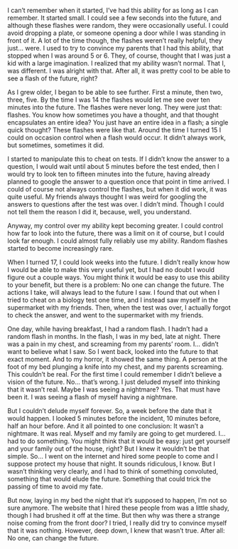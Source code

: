 I can’t remember when it started, I’ve had this ability for as long as I can remember. It started small. I could see a few seconds into the future, and although these flashes were random, they were occasionally useful. I could avoid dropping a plate, or someone opening a door while I was standing in front of it. A lot of the time though, the flashes weren’t really helpful, they just… were. I used to try to convince my parents that I had this ability, that stopped when I was around 5 or 6. They, of course, thought that I was just a kid with a large imagination. I realized that my ability wasn’t normal. That I, was different. I was alright with that. After all, it was pretty cool to be able to see a flash of the future, right? 

As I grew older, I began to be able to see further. First a minute, then two, three, five. By the time I was 14 the flashes would let me see over ten minutes into the future. The flashes were never long. They were just that: flashes. You know how sometimes you have a thought, and that thought encapsulates an entire idea? You just have an entire idea in a flash; a single quick thought? These flashes were like that. Around the time I turned 15 I could on occasion control when a flash would occur. It didn’t always work, but sometimes, sometimes it did. 

I started to manipulate this to cheat on tests. If I didn’t know the answer to a question, I would wait until about 5 minutes before the test ended, then I would try to look ten to fifteen minutes into the future, having already planned to google the answer to a question once that point in time arrived. I could of course not always control the flashes, but when it did work, it was quite useful. My friends always thought I was weird for googling the answers to questions after the test was over. I didn’t mind. Though I could not tell them the reason I did it, because, well, you understand.

Anyway, my control over my ability kept becoming greater. I could control how far to look into the future, there was a limit on it of course, but I could look far enough. I could almost fully reliably use my ability. Random flashes started to become increasingly rare. 

When I turned 17, I could look weeks into the future. I didn’t really know how I would be able to make this very useful yet, but I had no doubt I would figure out a couple ways. You might think it would be easy to use this ability to your benefit, but there is a problem: No one can change the future. The actions I take, will always lead to the future I saw. I found that out when I tried to cheat on a biology test one time, and I instead saw myself in the supermarket with my friends. Then, when the test was over, I actually forgot to check the answer, and went to the supermarket with my friends.

One day, while having breakfast, I had a random flash. I hadn’t had a random flash in months. In the flash, I was in my bed, late at night. There was a pain in my chest, and screaming from my parents’ room. I… didn’t want to believe what I saw. So I went back, looked into the future to that exact moment. And to my horror, it showed the same thing. A person at the foot of my bed plunging a knife into my chest, and my parents screaming. This couldn’t be real. For the first time I could remember I didn’t believe a vision of the future. No… that’s wrong. I just deluded myself into thinking that it wasn’t real. Maybe I was seeing a nightmare? Yes. That must have been it. I was seeing a flash of myself having a nightmare.

But I couldn’t delude myself forever. So, a week before the date that it would happen. I looked 5 minutes before the incident, 10 minutes before, half an hour before. And it all pointed to one conclusion: It wasn’t a nightmare. It was real. Myself and my family are going to get murdered. I… had to do something. You might think that it would be easy: just get yourself and your family out of the house, right? But I knew it wouldn’t be that simple. So… I went on the internet and hired some people to come and I suppose protect my house that night. It sounds ridiculous, I know. But I wasn’t thinking very clearly, and I had to think of something convoluted, something that would elude the future. Something that could trick the passing of time to avoid my fate.

But now, laying in my bed the night that it’s supposed to happen, I’m not so sure anymore. The website that I hired these people from was a little shady, though I had brushed it off at the time. But then why was there a strange noise coming from the front door? I tried, I really did try to convince myself that it was nothing. However, deep down, I knew that wasn’t true. After all: No one, can change the future.